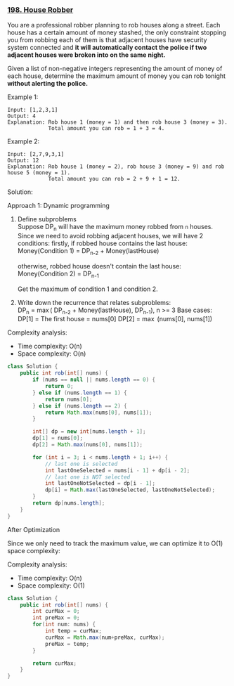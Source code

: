 ### [198. House Robber](https://leetcode.com/problems/house-robber/)

You are a professional robber planning to rob houses along a street. Each house has a certain amount of money stashed, the only constraint stopping you from robbing each of them is that adjacent houses have security system connected and <b>it will automatically contact the police if two adjacent houses were broken into on the same night.</b>

Given a list of non-negative integers representing the amount of money of each house, determine the maximum amount of money you can rob tonight <b>without alerting the police.</b>

Example 1:
```
Input: [1,2,3,1]
Output: 4
Explanation: Rob house 1 (money = 1) and then rob house 3 (money = 3).
             Total amount you can rob = 1 + 3 = 4.
```
Example 2:
```
Input: [2,7,9,3,1]
Output: 12
Explanation: Rob house 1 (money = 2), rob house 3 (money = 9) and rob house 5 (money = 1).
             Total amount you can rob = 2 + 9 + 1 = 12.
```
Solution:

Approach 1: Dynamic programming

1. Define subproblems<br/>
   Suppose DP<sub>n</sub> will have the maximum money robbed from `n` houses. Since we need to avoid robbing adjacent houses, we will have 2 conditions:
   firstly, if robbed house contains the last house:<br/>
   Money(Condition 1) = DP<sub>n-2</sub> + Money(lastHouse)

   otherwise, robbed house doesn't contain the last house:<br/>
   Money(Condition 2) = DP<sub>n-1</sub>
   
   Get the maximum of condition 1 and condition 2.
2. Write down the recurrence that relates subproblems:<br/>
   DP<sub>n</sub> = $\max$( DP<sub>n-2</sub> + Money(lastHouse), DP<sub>n-1</sub>), n >= 3
   Base cases:
   DP[1] = The first house = nums[0]
   DP[2] = $\max$ (nums[0], nums[1])

   
Complexity analysis:
- Time complexity: O(n)
- Space complexity: O(n)

```java
class Solution {
    public int rob(int[] nums) {
        if (nums == null || nums.length == 0) {
            return 0;
        } else if (nums.length == 1) {
            return nums[0];
        } else if (nums.length == 2) {
            return Math.max(nums[0], nums[1]);
        }

        int[] dp = new int[nums.length + 1];
        dp[1] = nums[0];
        dp[2] = Math.max(nums[0], nums[1]);

        for (int i = 3; i < nums.length + 1; i++) {
            // last one is selected
            int lastOneSelected = nums[i - 1] + dp[i - 2];
            // last one is NOT selected
            int lastOneNotSelected = dp[i - 1];
            dp[i] = Math.max(lastOneSelected, lastOneNotSelected);
        }
        return dp[nums.length];
    }
}
```
After Optimization

Since we only need to track the maximum value, we can optimize it to O(1) space complexity:

Complexity analysis:
- Time complexity: O(n)
- Space complexity: O(1)

```java
class Solution {
    public int rob(int[] nums) {
        int curMax = 0;
        int preMax = 0;
        for(int num: nums) {
            int temp = curMax;
            curMax = Math.max(num+preMax, curMax);
            preMax = temp;
        }

        return curMax;
    }
}
```
